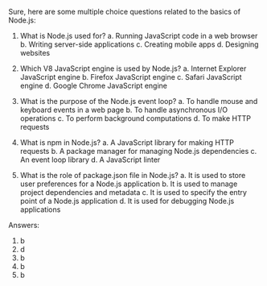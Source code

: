 Sure, here are some multiple choice questions related to the basics of Node.js:

1.  What is Node.js used for? 
a. Running JavaScript code in a web browser 
b. Writing server-side applications 
c. Creating mobile apps 
d. Designing websites
    
2.  Which V8 JavaScript engine is used by Node.js? 
a. Internet Explorer JavaScript engine 
b. Firefox JavaScript engine 
c. Safari JavaScript engine 
d. Google Chrome JavaScript engine
    
3.  What is the purpose of the Node.js event loop? 
a. To handle mouse and keyboard events in a web page 
b. To handle asynchronous I/O operations 
c. To perform background computations 
d. To make HTTP requests
    
4.  What is npm in Node.js? 
a. A JavaScript library for making HTTP requests 
b. A package manager for managing Node.js dependencies 
c. An event loop library 
d. A JavaScript linter
    
5.  What is the role of package.json file in Node.js? 
a. It is used to store user preferences for a Node.js application 
b. It is used to manage project dependencies and metadata 
c. It is used to specify the entry point of a Node.js application 
d. It is used for debugging Node.js applications
    

Answers:

1.  b
2.  d
3.  b
4.  b
5.  b